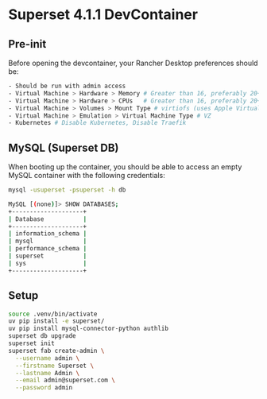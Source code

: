 # Superset 4.1.1 DevContainer

## Pre-init

Before opening the devcontainer, your Rancher Desktop preferences should be:

```bash
- Should be run with admin access
- Virtual Machine > Hardware > Memory # Greater than 16, preferably 20+ GB
- Virtual Machine > Hardware > CPUs   # Greater than 16, preferably 20+ GB
- Virtual Machine > Volumes > Mount Type # virtiofs (uses Apple Virtualization)
- Virtual Machine > Emulation > Virtual Machine Type # VZ
- Kubernetes # Disable Kubernetes, Disable Traefik

```

## MySQL (Superset DB)

When booting up the container, you should be able to access an empty MySQL container with the following credentials:

```bash
mysql -usuperset -psuperset -h db

MySQL [(none)]> SHOW DATABASES;
+--------------------+
| Database           |
+--------------------+
| information_schema |
| mysql              |
| performance_schema |
| superset           |
| sys                |
+--------------------+

```

## Setup

```bash
source .venv/bin/activate
uv pip install -e superset/
uv pip install mysql-connector-python authlib
superset db upgrade
superset init
superset fab create-admin \
  --username admin \
  --firstname Superset \
  --lastname Admin \
  --email admin@superset.com \
  --password admin
```
